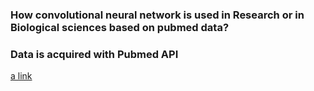 
### How convolutional neural network is used in Research or in Biological sciences based on pubmed data?
### Data is acquired with Pubmed API

[a link](https://github.com/htanjore/convolutional-neural-network-in-BioScience-pubmed/data/lda.html)

